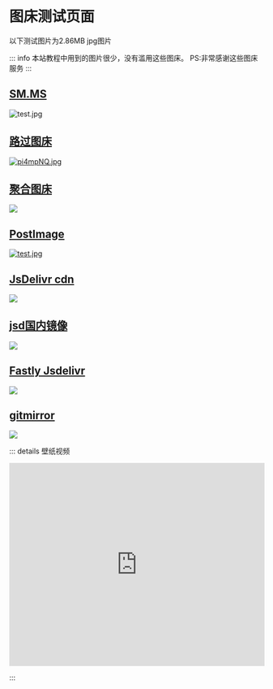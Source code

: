 # 图床测试页面
以下测试图片为2.86MB jpg图片

::: info
本站教程中用到的图片很少，没有滥用这些图床。 PS:非常感谢这些图床服务
:::

## [SM.MS](https://sm.ms/)
![test.jpg](https://s2.loli.net/2023/12/15/DwiJQyVYsh7voI8.jpg)

## [路过图床](https://imgse.com/)
[![pi4mpNQ.jpg](https://s11.ax1x.com/2023/12/15/pi4mpNQ.jpg)](https://imgse.com/i/pi4mpNQ)

## [聚合图床](https://superbed.cn)
![](https://pic.imgdb.cn/item/657c0797c458853aef861e26.jpg)

## [PostImage](https://postimage.cc)
[![test.jpg](https://i.postimg.cc/fW0pxyRC/test.jpg)](https://postimg.cc/WtT5V2rq)

## [JsDelivr cdn](https://www.jsdelivr.com/)
![](https://cdn.jsdelivr.net/gh/markbang35/blogimg@mian/test.jpg)

## [jsd国内镜像](https://jsd.cdn.zzko.cn/)
![](https://jsd.cdn.zzko.cn/gh/markbang35/blogimg@mian/test.jpg)

## [Fastly Jsdelivr](https://www.jsdelivr.com/)
![](https://fastly.jsdelivr.net/gh/markbang35/blogimg@mian/test.jpg)

## [gitmirror](https://gitmirror.com)
![](https://raw.gitmirror.com/markbang35/blogimg/mian/test.jpg)

::: details 壁纸视频
<iframe src="https://img.sobot.com/chatres/5d7e332c4f994cf295cbfb0e81851038/ticket/20240304/c14bbd9829354f7f9fe3daa2b101d0b1/43_1709565372394.mp4" frameborder="0" allowfullscreen width="100%" height="400"></iframe>

:::
